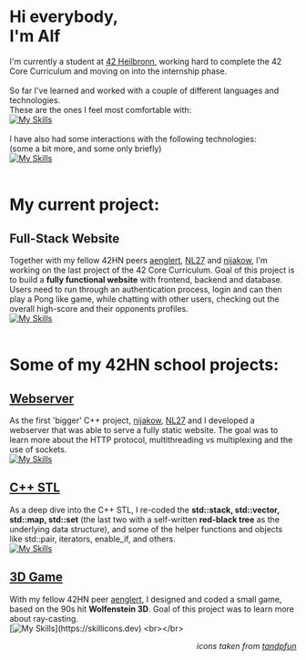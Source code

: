 # Hi everybody,<br>I'm Alf

I'm currently a student at [42 Heilbronn](https://www.42heilbronn.de/en/), working hard to complete the 42 Core Curriculum and moving on into the internship phase.
<br><br>
So far I've learned and worked with a couple of different languages and technologies.  
These are the ones I feel most comfortable with:  
[![My Skills](https://skillicons.dev/icons?i=c,cpp,bash,docker,git,github,linux,stackoverflow,vim,vscode)](https://skillicons.dev)<br><br>
I have also had some interactions with the following technologies:  
(some a bit more, and some only briefly)  
[![My Skills](https://skillicons.dev/icons?i=arduino,aws,cmake,md,mysql,nestjs,nginx,postgres,py,raspberrypi,ts,wordpress)](https://skillicons.dev)
<br><br>

# My current project:

## Full-Stack Website
Together with my fellow 42HN peers [aenglert](https://github.com/aenglert42), [NL27](https://github.com/NL27) and [nijakow](https://github.com/nijakow), I'm working on the last project of the 42 Core Curriculum. Goal of this project is to build a **fully functional website** with frontend, backend and database. Users need to run through an authentication process, login and can then play a Pong like game, while chatting with other users, checking out the overall high-score and their opponents profiles.<br>[![My Skills](https://skillicons.dev/icons?i=nestjs,postgres,ts)](https://skillicons.dev)
<br><br>
  
# Some of my 42HN school projects:

## [Webserver](https://github.com/alfjl/42HN_webserv)
As the first 'bigger' C++ project, [nijakow](https://github.com/nijakow), [NL27](https://github.com/NL27) and I developed a webserver that was able to serve a fully static website. The goal was to learn more about the HTTP protocol, multithreading vs multiplexing and the use of sockets.<br>[![My Skills](https://skillicons.dev/icons?i=cpp)](https://skillicons.dev)
<br>

## [C++ STL](https://github.com/alfjl/42HN_ft_containers)
As a deep dive into the C++ STL, I re-coded the **std::stack, std::vector, std::map, std::set** (the last two with a self-written **red-black tree** as the underlying data structure), and some of the helper functions and objects like std::pair, iterators, enable_if, and others.<br>[![My Skills](https://skillicons.dev/icons?i=cpp)](https://skillicons.dev)
<br>

## [3D Game](https://github.com/alfjl/42HN_Strassenbau-Simulator-3000)
With my fellow 42HN peer [aenglert](https://github.com/aenglert42), I designed and coded a small game, based on the 90s hit **Wolfenstein 3D**. Goal of this project was to learn more about ray-casting.<br>[![My Skills](https://skillicons.dev/icons?i=c,)](https://skillicons.dev)
<br></br>

_<p align="right">icons taken from [tandpfun](https://github.com/tandpfun/skill-icons)</p>_
<!--
**alfjl/alfjl** is a ✨ _special_ ✨ repository because its `README.md` (this file) appears on your GitHub profile.

Here are some ideas to get you started:

- 🔭 I’m currently working on ...
- 🌱 I’m currently learning ...
- 👯 I’m looking to collaborate on ...
- 🤔 I’m looking for help with ...
- 💬 Ask me about ...
- 📫 How to reach me: ...
- 😄 Pronouns: ...
- ⚡ Fun fact: ...
-->
